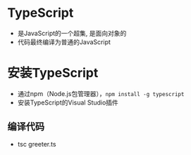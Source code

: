 # TypeScript
- 是JavaScript的一个超集, 是面向对象的
- 代码最终编译为普通的JavaScript

# 安装TypeScript
- 通过npm（Node.js包管理器），`npm install -g typescript`
- 安装TypeScript的Visual Studio插件

## 编译代码
- tsc greeter.ts